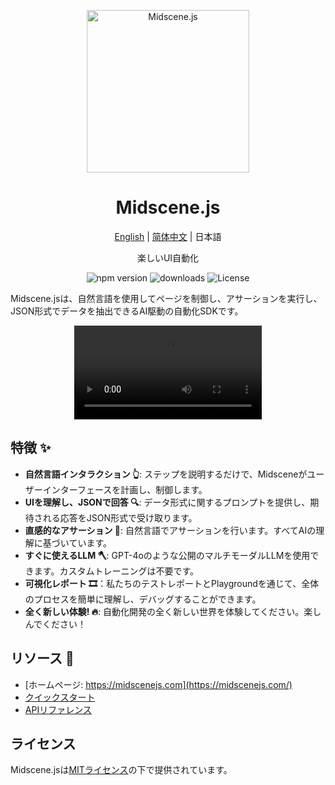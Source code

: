 <p align="center">
  <img alt="Midscene.js"  width="260" src="https://github.com/user-attachments/assets/bff5e76f-ea5c-42b7-bd12-0143a04671cf">
</p>

<h1 align="center">Midscene.js</h1>
<div align="center">

[English](./README.md) | [简体中文](./README.zh.md) | 日本語

</div>

<p align="center">
  楽しいUI自動化
</p>

<p align="center">
  <img src="https://img.shields.io/npm/v/@midscene/web?style=flat-square&color=00a8f0" alt="npm version" />
  <img src="https://img.shields.io/npm/dm/@midscene/web.svg?style=flat-square&color=00a8f0" alt="downloads" />
  <img src="https://img.shields.io/badge/License-MIT-blue.svg?style=flat-square&color=00a8f0" alt="License" />
</p>

Midscene.jsは、自然言語を使用してページを制御し、アサーションを実行し、JSON形式でデータを抽出できるAI駆動の自動化SDKです。

<p align="center">
  <video src="https://github.com/user-attachments/assets/995486bf-0905-43a0-ae33-234b1307dcf1" controls/>
</p>

## 特徴 ✨

- **自然言語インタラクション 👆**: ステップを説明するだけで、Midsceneがユーザーインターフェースを計画し、制御します。
- **UIを理解し、JSONで回答 🔍**: データ形式に関するプロンプトを提供し、期待される応答をJSON形式で受け取ります。
- **直感的なアサーション 🤔**: 自然言語でアサーションを行います。すべてAIの理解に基づいています。
- **すぐに使えるLLM 🪓**: GPT-4oのような公開のマルチモーダルLLMを使用できます。カスタムトレーニングは不要です。
- **可視化レポート 🎞️**：私たちのテストレポートとPlaygroundを通じて、全体のプロセスを簡単に理解し、デバッグすることができます。
- **全く新しい体験! 🔥**: 自動化開発の全く新しい世界を体験してください。楽しんでください！

## リソース 📄

* [ホームページ: https://midscenejs.com](https://midscenejs.com/)
* [クイックスタート](https://midscenejs.com/quick-experience.html)
* [APIリファレンス](https://midscenejs.com/api.html)

## ライセンス

Midscene.jsは[MITライセンス](https://github.com/web-infra-dev/midscene/blob/main/LICENSE)の下で提供されています。
